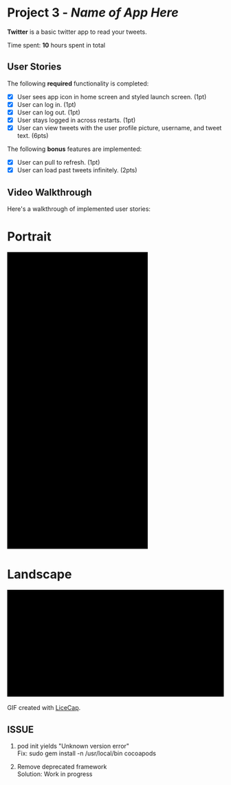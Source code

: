 # Project 3 - *Name of App Here*

**Twitter** is a basic twitter app to read your tweets.

Time spent: **10** hours spent in total

## User Stories

The following **required** functionality is completed:

- [x] User sees app icon in home screen and styled launch screen. (1pt)
- [x] User can log in. (1pt)
- [x] User can log out. (1pt)
- [x] User stays logged in across restarts. (1pt)
- [x] User can view tweets with the user profile picture, username, and tweet text. (6pts)

The following **bonus** features are implemented:

- [x] User can pull to refresh. (1pt)
- [x] User can load past tweets infinitely. (2pts)

## Video Walkthrough

Here's a walkthrough of implemented user stories:  

# Portrait  
![](./Gif/Twitter_iPhone11_Portrait.gif) 

# Landscape  
![](./Gif/Twitter_iPhone11_Landscape.gif) 

GIF created with [LiceCap](http://www.cockos.com/licecap/). 

## ISSUE 
1. pod init yields "Unknown version error"  
Fix: sudo gem install -n /usr/local/bin cocoapods  

2. Remove deprecated framework  
Solution: Work in progress  

